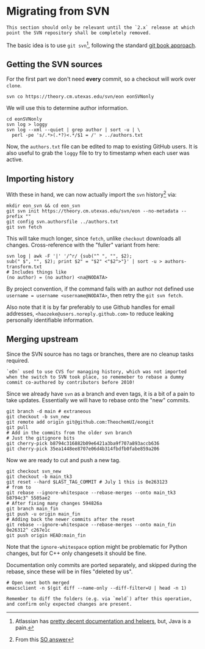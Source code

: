 # Migrating from SVN

```{note}
This section should only be relevant until the `2.x` release at which point the SVN repository shall be completely removed.
```

The basic idea is to use `git svn`[^1], following the standard [git book
approach](https://git-scm.com/book/en/v2/Git-and-Other-Systems-Migrating-to-Git).

## Getting the SVN sources

For the first part we don't need **every** commit, so a checkout will work over
`clone`.

```{code-block} bash
svn co https://theory.cm.utexas.edu/svn/eon eonSVNonly
```

We will use this to determine author information.

```{code-block} bash
cd eonSVNonly
svn log > loggy
svn log --xml --quiet | grep author | sort -u | \
  perl -pe 's/.*>(.*?)<.*/$1 = /' > ../authors.txt
```

Now, the `authors.txt` file can be edited to map to existing GitHub users. It is
also useful to grab the `loggy` file to try to timestamp when each user was
active.

## Importing history

With these in hand, we can now actually import the `svn` history[^2] via:

```{code-block} bash
mkdir eon_svn && cd eon_svn
git svn init https://theory.cm.utexas.edu/svn/eon --no-metadata --prefix ""
git config svn.authorsfile ../authors.txt
git svn fetch
```

This will take much longer, since `fetch`, unlike `checkout` downloads all
changes. Cross-reference with the "fuller" variant from here:

```{code-block} bash
svn log | awk -F '|' '/^r/ {sub("^ ", "", $2);
sub(" $", "", $2); print $2" = "$2" <"$2">"}' | sort -u > authors-transform.txt
# Includes things like
(no author) = (no author) <na@NODATA>
```

By project convention, if the command fails with an author not defined use
`username = username <username@NODATA>`, then retry the `git svn fetch`.

Also note that it is by far preferably to use Github handles for email
addresses, `<haozeke@users.noreply.github.com>` to reduce leaking personally
identifiable information.

## Merging upstream

Since the SVN source has no tags or branches, there are no cleanup tasks
required.

```{note}
`eOn` used to use CVS for managing history, which was not imported when the switch to SVN took place, so rememeber to rebase a dummy commit co-authored by contributors before 2010!
```

Since we already have `svn` as a branch and even tags, it is a bit of a pain to
take updates. Essentially we will have to rebase onto the "new" commits.

```{code-block} bash
git branch -d main # extraneous
git checkout -b svn_new
git remote add origin git@github.com:TheochemUI/eongit
git pull
# Add in the commits from the older svn branch
# Just the gitignore bits
git cherry-pick b8794c316882b09e6421a3ba9f707a893accb636
git cherry-pick 35ea1448ee8707e06d4b314fbdfb0fabe859a206
```

Now we are ready to cut and push a new tag.

```{code-block} bash
git checkout svn_new
git checkout -b main_tk3
git reset --hard $LAST_TAG_COMMIT # July 1 this is 0e263123
# from to
git rebase --ignore-whitespace --rebase-merges --onto main_tk3 b8794c3^ 5505ae2
# After fixing many changes 594826a
git branch main_fin
git push -u origin main_fin
# Adding back the newer commits after the reset
git rebase --ignore-whitespace --rebase-merges --onto main_fin 0e26312^ c267e1c
git push origin HEAD:main_fin
```

Note that the `ignore-whitespace` option might be problematic for Python
changes, but for C++ only changesets it should be fine.

Documentation only commits are ported separately, and skipped during the rebase, since these will be in files "deleted by us".

```{code-block} bash
# Open next both merged
emacsclient -n $(git diff --name-only --diff-filter=U | head -n 1)
```


```{note}
Remember to diff the folders (e.g. via `meld`) after this operation, and confirm only expected changes are present.
```

[^1]: Atlassian has [pretty decent documentation and helpers](https://www.atlassian.com/git/tutorials/svn-to-git-prepping-your-team-migration), but, Java is a pain.
[^2]: From this [SO answer](https://stackoverflow.com/a/79188/1895378)
